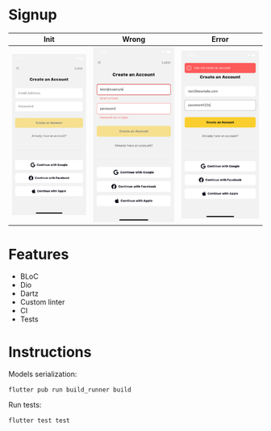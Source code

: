 # Signup





 | Init | Wrong | Error |
 |------|-------|-------|
 |<img src="screenshots/screen_1.png" width="300">|<img src="screenshots/screen_2.png" width="300"> |<img src="screenshots/screen_3.png" width="300"> |


 


# Features
* BLoC
* Dio
* Dartz
* Custom linter
* CI
* Tests


# Instructions

Models serialization:
```
flutter pub run build_runner build
```

Run tests:
```
flutter test test    
```